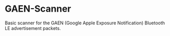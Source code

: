 # GAEN-Scanner
Basic scanner for the GAEN (Google Apple Exposure Notification) Bluetooth LE advertisement packets.
